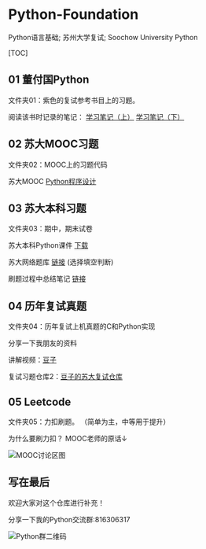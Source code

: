 # Python-Foundation
Python语言基础; 苏州大学复试; Soochow University Python

[TOC]

## 01 董付国Python
文件夹01：紫色的复试参考书目上的习题。

阅读该书时记录的笔记：
[学习笔记（上）](http://zrawberry.com/article/article-content/16/Python-Xue-Xi-Bi-Ji-Shang/)
[学习笔记（下）](http://zrawberry.com/article/article-content/22/Python-Xue-Xi-Bi-Ji-Xia/)

## 02 苏大MOOC习题
文件夹02：MOOC上的习题代码

苏大MOOC [Python程序设计](https://www.icourse163.org/learn/SUDA-1206947804)

## 03 苏大本科习题
文件夹03：期中，期末试卷

苏大本科Python课件 [下载](http://cloud.zrawberry.com/index.php/s/JJTmEH4JsNy6RBe)

苏大网络题库 [链接](http://sit.suda.edu.cn/) (选择填空判断)

刷题过程中总结笔记 [链接](http://zrawberry.com/article/article-content/26/Python-Shua-Ti-Bi-Ji/)


## 04 历年复试真题
文件夹04：历年复试上机真题的C和Python实现

分享一下我朋友的资料

讲解视频：[豆子](https://www.bilibili.com/video/BV1JC4y1p7t9/)

复试习题仓库2：[豆子的苏大复试仓库](https://github.com/douzujun/Python-Foundation-Suda)

## 05 Leetcode
文件夹05：力扣刷题。 （简单为主，中等用于提升）

为什么要刷力扣？ MOOC老师的原话↓

![MOOC讨论区图](http://zrawberry.com/media/picture/a049c8a39b39412cb2ecfe7e39f59165.png)

## 写在最后
欢迎大家对这个仓库进行补充！

分享一下我的Python交流群:816306317

![Python群二维码](http://zrawberry.com/media/picture/38dcf43696224e6a8d3002dcb98a3302.png)
